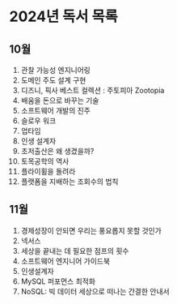 # 2024년 독서 목록

## 10월

1. 관찰 가능성 엔지니어링
1. 도메인 주도 설계 구현
1. 디즈니, 픽사 베스트 컬렉션 : 주토피아 Zootopia
1. 배움을 돈으로 바꾸는 기술
1. 소프트웨어 개발의 진주
1. 슬로우 워크
1. 업타임
1. 인생 설계자
1. 초저출산은 왜 생겼을까?
1. 토목공학의 역사
1. 플라이휠을 돌려라
1. 플랫폼을 지배하는 조회수의 법칙

## 11월

1. 경제성장이 안되면 우리는 풍요롭지 못할 것인가
1. 넥서스
1. 세상을 끝내는 데 필요한 점프의 횟수
1. 소프트웨어 엔지니어 가이드북
1. 인생설계자
1. MySQL 퍼포먼스 최적화
1. NoSQL: 빅 데이터 세상으로 떠나는 간결한 안내서
